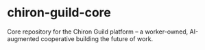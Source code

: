# chiron-guild-core
Core repository for the Chiron Guild platform – a worker-owned, AI-augmented cooperative building the future of work.
